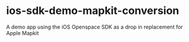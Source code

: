 ios-sdk-demo-mapkit-conversion
==============================

A demo app using the iOS Openspace SDK as a drop in replacement for Apple Mapkit